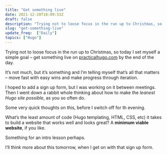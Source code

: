 ```yaml
---
title: "Get something live"
date: 2021-12-20T18:09:53Z
draft: false
description: "Trying not to loose focus in the run up to Christmas, so today I set myself a simple goal – get something live on practicalhugo.com by the end of the day."
slug: "get-something-live"
update_freq:  ["Daily"]
topics: ["Hugo"]
---
```


Trying not to loose focus in the run up to Christmas, so today I set myself a simple goal – get something live on [practicalhugo.com](http://www.practicalhugo.com/) by the end of the day.

It’s not much, but it’s something and I’m telling myself that’s all that matters – move fast with easy wins and make progress through iteration.

I hoped to add a sign up form, but I was working on it between meetings. Then I went down a rabbit whole thinking about how to make the _leanest Hugo site possible_, as you so often do.

Some very quick thoughts on this, before I switch off for th evening.

What’s the least amount of code (Hugo templating, HTML, CSS, etc) it takes to build a website that works well and looks great? A **minimum viable website**, if you like. 

Something for an intro lesson perhaps.

I’ll think more about this tomorrow, when I get on with that sign up form. 